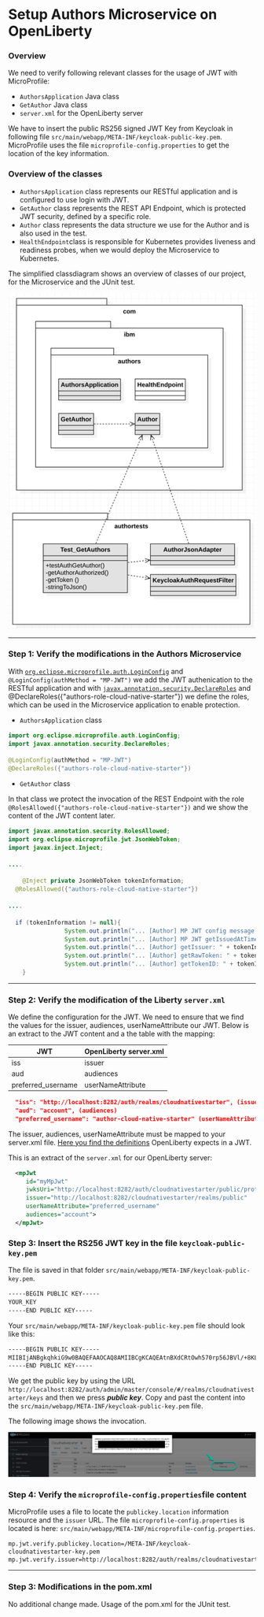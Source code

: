 # Setup Authors Microservice on OpenLiberty

### Overview

We need to verify following relevant classes for the usage of JWT with MicroProfile:

* `AuthorsApplication` Java class
* `GetAuthor` Java class
* `server.xml` for the OpenLiberty server

We have to insert the public RS256 signed JWT Key from Keycloak  in following file `src/main/webapp/META-INF/keycloak-public-key.pem`.
MicroProfile uses the file `microprofile-config.properties` to get the location of the key information.

### Overview of the classes

* `AuthorsApplication` class represents our RESTful application and is configured to use login with JWT.
* `GetAuthor` class represents the REST API Endpoint, which is protected JWT security, defined by a specific role.
* `Author` class represents the data structure we use for the Author and is also used in the test.
* `HealthEndpoint`class is responsible for Kubernetes provides liveness and readiness probes, when we would deploy the Microservice to Kubernetes.

The simplified classdiagram shows an overview of classes of our project, for the Microservice and the JUnit test.

![](../../images/uml-classes.png)

---

### Step 1: **Verify** the modifications in the Authors Microservice

With [`org.eclipse.microprofile.auth.LoginConfig`](https://www.eclipse.org/community/eclipse_newsletter/2017/september/article3.php) and `@LoginConfig(authMethod = "MP-JWT")` we add the JWT authenication to the RESTful application and with [`javax.annotation.security.DeclareRoles`](https://docs.oracle.com/cd/E19798-01/821-1841/gjgcq/index.html) and @DeclareRoles({"authors-role-cloud-native-starter"}) we define the roles, which can be used in the Microservice application to enable protection.

* `AuthorsApplication` class

```java
import org.eclipse.microprofile.auth.LoginConfig;
import javax.annotation.security.DeclareRoles;

@LoginConfig(authMethod = "MP-JWT")
@DeclareRoles({"authors-role-cloud-native-starter"})
```

* `GetAuthor` class

In that class we protect the invocation of the REST Endpoint with the role `@RolesAllowed({"authors-role-cloud-native-starter"})` and we show the content of the JWT content later.

```java
import javax.annotation.security.RolesAllowed;
import org.eclipse.microprofile.jwt.JsonWebToken;
import javax.inject.Inject;

....

	@Inject private JsonWebToken tokenInformation;
  @RolesAllowed({"authors-role-cloud-native-starter"})
  
....
  
  if (tokenInformation != null){
				System.out.println("... [Author] MP JWT config message: " + message );
				System.out.println("... [Author] MP JWT getIssuedAtTime " + tokenInformation.getIssuedAtTime() );
				System.out.println("... [Author] getIssuer: " + tokenInformation.getIssuer());
				System.out.println("... [Author] getRawToken: " + tokenInformation.getRawToken());
				System.out.println("... [Author] getTokenID: " + tokenInformation.getTokenID());
	}
```

---

### Step 2: **Verify** the modification of the Liberty `server.xml`

We define the configuration for the JWT. We need to ensure that we find the values for the issuer, audiences, userNameAttribute our JWT. Below is an extract to the JWT content and a the table with the mapping:

|  JWT | OpenLiberty server.xml  |
| - | - |
| iss | issuer |
| aud | audiences |
| preferred_username | userNameAttribute |

```json
  "iss": "http://localhost:8282/auth/realms/cloudnativestarter", (issuer)
  "aud": "account", (audiences)
  "preferred_username": "author-cloud-native-starter" (userNameAttribute)
```

The issuer, audiences, userNameAttribute must be mapped to your server.xml file. [Here you find the definitions](https://openliberty.io/docs/ref/config/mpJwt.html) OpenLiberty expects in a JWT.

This is an extract of the `server.xml` for our OpenLiberty server:

```xml
  <mpJwt
     id="myMpJwt"
     jwksUri="http://localhost:8282/auth/cloudnativestarter/public/protocol/openid-connect/certs"
     issuer="http://localhost:8282/cloudnativestarter/realms/public"
     userNameAttribute="preferred_username"
     audiences="account">
  </mpJwt>
```

### Step 3: **Insert** the RS256 JWT key in the file `keycloak-public-key.pem` 

The file is saved in that folder `src/main/webapp/META-INF/keycloak-public-key.pem`.

```sh
-----BEGIN PUBLIC KEY-----
YOUR_KEY
-----END PUBLIC KEY-----
```

Your `src/main/webapp/META-INF/keycloak-public-key.pem` file should look like this:

```sh
-----BEGIN PUBLIC KEY-----
MIIBIjANBgkqhkiG9w0BAQEFAAOCAQ8AMIIBCgKCAQEAtnBXdCRtOwh570rp56JBVl/+8KLNuaHbu/xOtzS87RhQ0I3sRC5UfW6Y3/8j2xkVJXTsIT0Zn3DdOr+sb+DtkCVaX/UC4LpJUYcDAIz7I2JjCrJhAbqmhr/nSgJ81+NVF99pW/SyynfG/eOixyc55p62NxsQs1l3rPbFRIWz00iIyFpPVHStYPJcDS749qPfz+N2H2yS2++JVbP3mTchb0tlISXU/j+SDMmUGFKzBTak3z+CBWlvhNlqGyUQM6SmklegUo9pdgq3fXyC2qK8/QG15QurAyezQ5gvU6p7LN8mPn/yZtbED8PBypYrk81E4N470wSuUGRbMM2KTNg4EQIDAQAB
-----END PUBLIC KEY-----
```

We get the public key by using the URL `http://localhost:8282/auth/admin/master/console/#/realms/cloudnativestarter/keys` and then we press **_public key_**. Copy and past the content into the `src/main/webapp/META-INF/keycloak-public-key.pem` file.

The following image shows the invocation.

![](../../images/liberty-setup-01.png)

### Step 4: Verify the `microprofile-config.properties`file content 

MicroProfile uses a file to locate the `publickey.location` information resource and the `issuer` URL. The file `microprofile-config.properties` is located is here: `src/main/webapp/META-INF/microprofile-config.properties`.

```
mp.jwt.verify.publickey.location=/META-INF/keycloak-cloudnativestarter-key.pem
mp.jwt.verify.issuer=http://localhost:8282/auth/realms/cloudnativestarter
```

---

### Step 3: Modifications in the pom.xml

No additional change made. 
Usage of the pom.xml for the JUnit test.